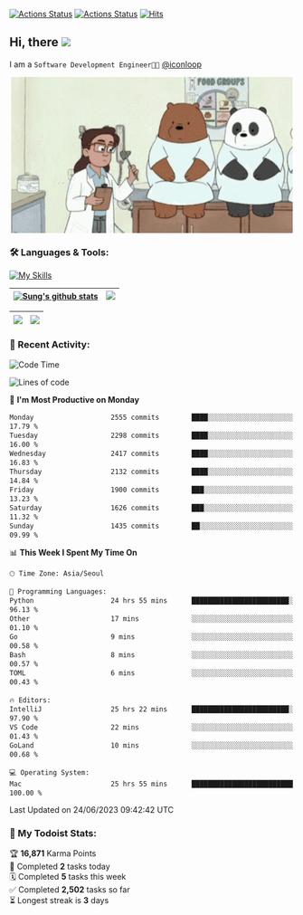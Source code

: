 
[![Actions Status](https://github.com/ddok2/ddok2/workflows/Todoist%20Readme/badge.svg)](https://github.com/ddok2/ddok2/actions)
[![Actions Status](https://github.com/ddok2/ddok2/workflows/wakatime-stats/badge.svg)](https://github.com/ddok2/ddok2/actions)
[![Hits](https://hits.seeyoufarm.com/api/count/incr/badge.svg?url=https%3A%2F%2Fgithub.com%2Fddok2&count_bg=%23FF9595&title_bg=%23555555&icon=github.svg&icon_color=%23FFFFFF&title=hits&edge_flat=false)](https://hits.seeyoufarm.com)

<!-- ![visitors](https://visitor-badge.laobi.icu/badge?page_id=ddok2.ddok2) -->
## Hi, there <img src="https://raw.githubusercontent.com/MartinHeinz/MartinHeinz/master/wave.gif" width="3%">

I am a `Software Development Engineer🧑‍💻` [@iconloop](https://github.com/iconloop)


<p align="center">
    <img align="center" alt="GIF" src="img/debugging.gif" />
</p>


### 🛠 Languages & Tools:

[![My Skills](https://skillicons.dev/icons?i=go,js,ts,py,express,react,svelte,jquery,pug,mongodb,mysql,redis,aws,docker,kubernetes)](https://skillicons.dev)


| <a href="https://github-readme-stats.vercel.app/api?username=ddok2&show_icons=true&include_all_commits=true&count_private=true&theme=buefy&hide_border=true"><img align="center" src="https://github-readme-stats.vercel.app/api?username=ddok2&show_icons=true&include_all_commits=true&count_private=true&theme=buefy&hide_border=true" alt="Sung's github stats" /></a> | <a href="https://github.com/ddok2"><img src="http://github-readme-streak-stats.herokuapp.com?user=ddok2&hide_border=true" /></a> |
| ------------- |------------- |


| <a href="https://github.com/ddok2"><img align="center" src="https://github-readme-stats.vercel.app/api/top-langs/?username=ddok2&theme=buefy&hide=html,css&hide_border=true" /></a> | <a href="https://github.com/ddok2"><img align="center" src="https://activity-graph.herokuapp.com/graph?username=ddok2&theme=github&hide_border=true" height="250" /></a> |
| ------------- |--------------------------------------------------------------------------------------------------------------------------------------------------------------------------|


<!-- <details open>
    <summary>📈 My GitHub Stats</summary>
    <p align="center">
        <a href="https://github.com/ddok2">
            <img align="center" src="https://github-readme-stats.vercel.app/api?username=ddok2&show_icons=true&include_all_commits=true&count_private=true&theme=buefy&hide_border=true" alt="Sung's github stats" />
        </a>
    </p>
</details>
<details>
    <summary>💬 Top Languages</summary>
    <p align="center"> 
        <a href="https://github.com/ddok2">
            <img align="center" src="https://github-readme-stats.vercel.app/api/top-langs/?username=ddok2&layout=compact&theme=buefy&hide=html,css&hide_border=true" />
        </a>
    </p>
</details> -->


### 🌈 Recent Activity:
<!--START_SECTION:waka-->
![Code Time](http://img.shields.io/badge/Code%20Time-2%2C151%20hrs%2014%20mins-blue)

![Lines of code](https://img.shields.io/badge/From%20Hello%20World%20I%27ve%20Written-11.5%20million%20lines%20of%20code-blue)

📅 **I'm Most Productive on Monday** 

```text
Monday                   2555 commits        ████░░░░░░░░░░░░░░░░░░░░░   17.79 % 
Tuesday                  2298 commits        ████░░░░░░░░░░░░░░░░░░░░░   16.00 % 
Wednesday                2417 commits        ████░░░░░░░░░░░░░░░░░░░░░   16.83 % 
Thursday                 2132 commits        ████░░░░░░░░░░░░░░░░░░░░░   14.84 % 
Friday                   1900 commits        ███░░░░░░░░░░░░░░░░░░░░░░   13.23 % 
Saturday                 1626 commits        ███░░░░░░░░░░░░░░░░░░░░░░   11.32 % 
Sunday                   1435 commits        ██░░░░░░░░░░░░░░░░░░░░░░░   09.99 % 
```


📊 **This Week I Spent My Time On** 

```text
🕑︎ Time Zone: Asia/Seoul

💬 Programming Languages: 
Python                   24 hrs 55 mins      ████████████████████████░   96.13 % 
Other                    17 mins             ░░░░░░░░░░░░░░░░░░░░░░░░░   01.10 % 
Go                       9 mins              ░░░░░░░░░░░░░░░░░░░░░░░░░   00.58 % 
Bash                     8 mins              ░░░░░░░░░░░░░░░░░░░░░░░░░   00.57 % 
TOML                     6 mins              ░░░░░░░░░░░░░░░░░░░░░░░░░   00.43 % 

🔥 Editors: 
IntelliJ                 25 hrs 22 mins      ████████████████████████░   97.90 % 
VS Code                  22 mins             ░░░░░░░░░░░░░░░░░░░░░░░░░   01.43 % 
GoLand                   10 mins             ░░░░░░░░░░░░░░░░░░░░░░░░░   00.68 % 

💻 Operating System: 
Mac                      25 hrs 55 mins      █████████████████████████   100.00 % 
```


 Last Updated on 24/06/2023 09:42:42 UTC
<!--END_SECTION:waka-->

### 🚧 My Todoist Stats:
<!-- TODO-IST:START -->
🏆  **16,871** Karma Points           
🌸  Completed **2** tasks today           
🗓  Completed **5** tasks this week           
✅  Completed **2,502** tasks so far           
⏳  Longest streak is **3** days
<!-- TODO-IST:END -->

